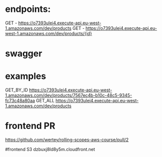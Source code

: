 
[//]: # (GET - https://vrsbboexy5.execute-api.eu-west-1.amazonaws.com/dev/products )

[//]: # (GET - https://b30nsujrnd.execute-api.eu-west-1.amazonaws.com/swagger )

[//]: # (GET - https://b30nsujrnd.execute-api.eu-west-1.amazonaws.com/swagger.json)

# endpoints:
GET - https://o7393ulei4.execute-api.eu-west-1.amazonaws.com/dev/products
GET - https://o7393ulei4.execute-api.eu-west-1.amazonaws.com/dev/products/{id}

# swagger

# examples
GET_BY_ID https://o7393ulei4.execute-api.eu-west-1.amazonaws.com/dev/products/7567ec4b-b10c-48c5-9345-fc73c48a80aa
GET_ALL https://o7393ulei4.execute-api.eu-west-1.amazonaws.com/dev/products


# frontend PR
https://github.com/wertey/rolling-scopes-aws-course/pull/2

#frontend S3
dzbuxj8ld8y5m.cloudfront.net